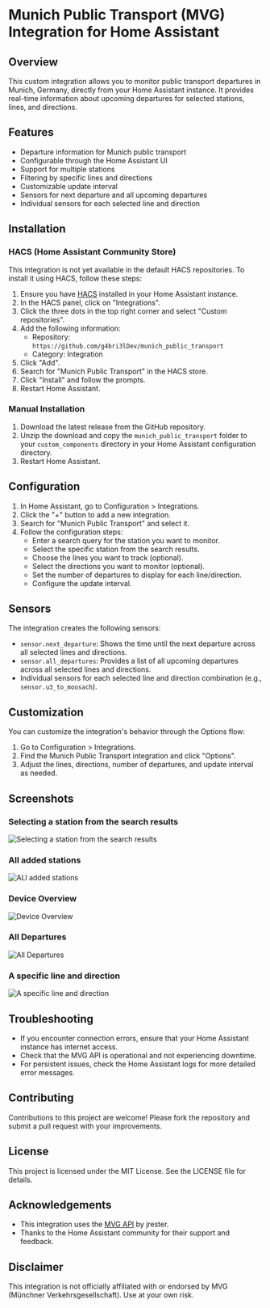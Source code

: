 # Munich Public Transport (MVG) Integration for Home Assistant

## Overview

This custom integration allows you to monitor public transport departures in Munich, Germany, directly from your Home Assistant instance. It provides real-time information about upcoming departures for selected stations, lines, and directions.

## Features

- Departure information for Munich public transport
- Configurable through the Home Assistant UI
- Support for multiple stations
- Filtering by specific lines and directions
- Customizable update interval
- Sensors for next departure and all upcoming departures
- Individual sensors for each selected line and direction

## Installation

### HACS (Home Assistant Community Store)

This integration is not yet available in the default HACS repositories. To install it using HACS, follow these steps:

1. Ensure you have [HACS](https://hacs.xyz/) installed in your Home Assistant instance.
2. In the HACS panel, click on "Integrations".
3. Click the three dots in the top right corner and select "Custom repositories".
4. Add the following information:
   - Repository: `https://github.com/g4bri3lDev/munich_public_transport`
   - Category: Integration
5. Click "Add".
6. Search for "Munich Public Transport" in the HACS store.
7. Click "Install" and follow the prompts.
8. Restart Home Assistant.

### Manual Installation

1. Download the latest release from the GitHub repository.
2. Unzip the download and copy the `munich_public_transport` folder to your `custom_components` directory in your Home Assistant configuration directory.
3. Restart Home Assistant.

## Configuration

1. In Home Assistant, go to Configuration > Integrations.
2. Click the "+" button to add a new integration.
3. Search for "Munich Public Transport" and select it.
4. Follow the configuration steps:
    - Enter a search query for the station you want to monitor.
    - Select the specific station from the search results.
    - Choose the lines you want to track (optional).
    - Select the directions you want to monitor (optional).
    - Set the number of departures to display for each line/direction.
    - Configure the update interval.

## Sensors

The integration creates the following sensors:

- `sensor.next_departure`: Shows the time until the next departure across all selected lines and directions.
- `sensor.all_departures`: Provides a list of all upcoming departures across all selected lines and directions.
- Individual sensors for each selected line and direction combination (e.g., `sensor.u3_to_moosach`).

## Customization

You can customize the integration's behavior through the Options flow:

1. Go to Configuration > Integrations.
2. Find the Munich Public Transport integration and click "Options".
3. Adjust the lines, directions, number of departures, and update interval as needed.

## Screenshots
### Selecting a station from the search results
![Selecting a station from the search results](screenshots/select_station.png)
### All added stations
![ALl added stations](screenshots/entries.png)
### Device Overview
![Device Overview](screenshots/device_overview.png)
### All Departures
![All Departures](screenshots/all_departures.png)
### A specific line and direction
![A specific line and direction](screenshots/line.png)


## Troubleshooting

- If you encounter connection errors, ensure that your Home Assistant instance has internet access.
- Check that the MVG API is operational and not experiencing downtime.
- For persistent issues, check the Home Assistant logs for more detailed error messages.

## Contributing

Contributions to this project are welcome! Please fork the repository and submit a pull request with your improvements.

## License

This project is licensed under the MIT License. See the LICENSE file for details.

## Acknowledgements

- This integration uses the [MVG API](https://github.com/jrester/mvg) by jrester.
- Thanks to the Home Assistant community for their support and feedback.

## Disclaimer

This integration is not officially affiliated with or endorsed by MVG (Münchner Verkehrsgesellschaft). Use at your own risk.